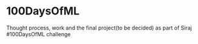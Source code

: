 # 100DaysOfML
Thought process, work and the final project(to be decided) as part of Siraj #100DaysOfML challenge
